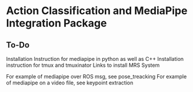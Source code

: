 # Action Classification and MediaPipe Integration Package

## To-Do
Installation Instruction for mediapipe in python as well as C++
Installation instruction for tmux and tmuxinator
Links to install MRS System

For example of mediapipe over ROS msg, see pose_treacking
For example of mediapipe on a video file, see keypoint extraction
